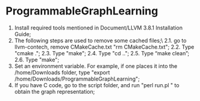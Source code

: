 # ProgrammableGraphLearning

1. Install required tools mentioned in Document/LLVM 3.8.1 Installation Guide;
2. The following steps are used to remove some cached files;\\
  2.1. go to llvm-contech, remove CMakeCache.txt "rm CMakeCache.txt";
  2.2. Type "cmake .";
  2.3. Type "make";
  2.4. Type "cd ..";
  2.5. Type “make clean”;
  2.6. Type "make";
3. Set an environment variable. For example, if one places it into the /home/Downloads folder, type "export /home/Downloads/ProgrammableGraphLearning";
4. If you have C code, go to the script folder, and run "perl run.pl <C code>" to obtain the graph representation; 
